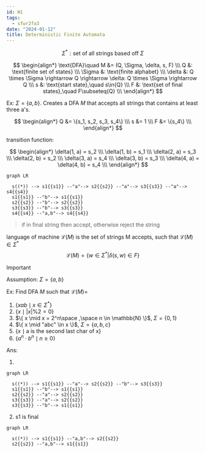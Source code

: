 ```yaml
---
id: W1
tags:
  - sfwr2fa3
date: "2024-01-12"
title: Deterministic Finite Automata
---
```


$$
\Sigma^{*}: \text{set of all strings based off }\Sigma
$$

$$
\begin{align*}
\text{DFA}\quad M &= (Q, \Sigma, \delta, s, F)  \\\
Q &: \text{finite set of states} \\\
\Sigma &: \text{finite alphabet} \\\
\delta &: Q \times \Sigma \rightarrow Q \rightarrow \delta: Q \times \Sigma \rightarrow Q \\\
s &: \text{start state},\quad s\in{Q} \\\
F &: \text{set of final states},\quad F\subseteq{Q} \\\
\end{align*}
$$

Ex: $\Sigma = \{a, b\}$. Creates a DFA $M$ that accepts all strings that contains at least three a's.

$$
\begin{align*}
Q &= \{s_1, s_2, s_3, s_4\} \\\
s &= 1 \\\
F &= \{s_4\} \\\
\end{align*}
$$

transition function:

$$
\begin{align*}
\delta(1, a) = s_2 \\\
\delta(1, b) = s_1 \\\
\delta(2, a) = s_3 \\\
\delta(2, b) = s_2 \\\
\delta(3, a) = s_4 \\\
\delta(3, b) = s_3 \\\
\delta(4, a) = \delta(4, b) = s_4 \\\
\end{align*}
$$

```mermaid
graph LR

  s((*)) --> s1{{s1}} --"a"--> s2{{s2}} --"a"--> s3{{s3}} --"a"--> s4{{s4}}
  s1{{s1}} --"b"--> s1{{s1}}
  s2{{s2}} --"b"--> s2{{s2}}
  s3{{s3}} --"b"--> s3{{s3}}
  s4{{s4}} --"a,b"--> s4{{s4}}
```

> if in final string then accept, otherwise reject the string

language of machine $\mathcal{L}(M)$ is the set of strings M accepts, such that $\mathcal{L}(M) \in \Sigma^{*}$
$$
\mathcal{L}(M) = \{w \in \Sigma^{*} | \delta(s, w) \in F\}
$$

> [!important]
> Assumption: $\Sigma = \{a, b\}$

Ex: Find DFA $M$ such that $\mathcal{L}(M)=$
1. $\{ xab \mid x \in \Sigma^{*} \}$
2. $\{ x \mid |x| \% 2 = 0 \}$
3. $\{ x \mid x = 2^n\space ,\space n \in \mathbb{N} \}$, $\Sigma = \{0, 1\}$
4. $\{ x \mid "abc" \in x \}$, $\Sigma = \{a, b, c\}$
5. $\{ x \mid \text{a is the second last char of x} \}$
6. $\{ a^n \cdot b^n \mid n \ge 0 \}$

Ans:

1.
```mermaid
graph LR

  s((*)) --> s1{{s1}} --"a"--> s2{{s2}} --"b"--> s3{{s3}}
  s1{{s1}} --"b"--> s1{{s1}}
  s2{{s2}} --"a"--> s2{{s2}}
  s3{{s3}} --"a"--> s2{{s2}}
  s3{{s3}} --"b"--> s1{{s1}}
```

2. s1 is final

```mermaid
graph LR

  s((*)) --> s1{{s1}} --"a,b"--> s2{{s2}}
  s2{{s2}} --"a,b"--> s1{{s1}}
```
